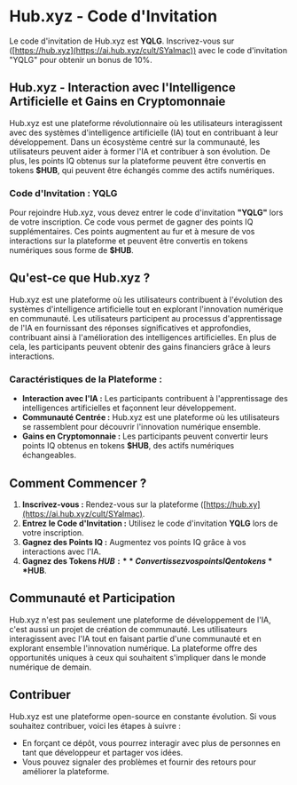# Hub.xyz - Code d'Invitation

Le code d'invitation de Hub.xyz est **YQLG**. Inscrivez-vous sur ([https://hub.xyz](https://ai.hub.xyz/cult/SYalmac)) avec le code d'invitation "YQLG" pour obtenir un bonus de 10%.

## Hub.xyz - Interaction avec l'Intelligence Artificielle et Gains en Cryptomonnaie

Hub.xyz est une plateforme révolutionnaire où les utilisateurs interagissent avec des systèmes d'intelligence artificielle (IA) tout en contribuant à leur développement. Dans un écosystème centré sur la communauté, les utilisateurs peuvent aider à former l'IA et contribuer à son évolution. De plus, les points IQ obtenus sur la plateforme peuvent être convertis en tokens **$HUB**, qui peuvent être échangés comme des actifs numériques.

### Code d'Invitation : YQLG

Pour rejoindre Hub.xyz, vous devez entrer le code d'invitation **"YQLG"** lors de votre inscription. Ce code vous permet de gagner des points IQ supplémentaires. Ces points augmentent au fur et à mesure de vos interactions sur la plateforme et peuvent être convertis en tokens numériques sous forme de **$HUB**.

## Qu'est-ce que Hub.xyz ?

Hub.xyz est une plateforme où les utilisateurs contribuent à l'évolution des systèmes d'intelligence artificielle tout en explorant l'innovation numérique en communauté. Les utilisateurs participent au processus d'apprentissage de l'IA en fournissant des réponses significatives et approfondies, contribuant ainsi à l'amélioration des intelligences artificielles. En plus de cela, les participants peuvent obtenir des gains financiers grâce à leurs interactions.

### Caractéristiques de la Plateforme :

- **Interaction avec l'IA :** Les participants contribuent à l'apprentissage des intelligences artificielles et façonnent leur développement.
- **Communauté Centrée :** Hub.xyz est une plateforme où les utilisateurs se rassemblent pour découvrir l'innovation numérique ensemble.
- **Gains en Cryptomonnaie :** Les participants peuvent convertir leurs points IQ obtenus en tokens **$HUB**, des actifs numériques échangeables.

## Comment Commencer ?

1. **Inscrivez-vous :** Rendez-vous sur la plateforme ([https://hub.xy](https://ai.hub.xyz/cult/SYalmac).
2. **Entrez le Code d'Invitation :** Utilisez le code d'invitation **YQLG** lors de votre inscription.
3. **Gagnez des Points IQ :** Augmentez vos points IQ grâce à vos interactions avec l'IA.
4. **Gagnez des Tokens $HUB :** Convertissez vos points IQ en tokens **$HUB**.

## Communauté et Participation

Hub.xyz n'est pas seulement une plateforme de développement de l'IA, c'est aussi un projet de création de communauté. Les utilisateurs interagissent avec l'IA tout en faisant partie d'une communauté et en explorant ensemble l'innovation numérique. La plateforme offre des opportunités uniques à ceux qui souhaitent s'impliquer dans le monde numérique de demain.

## Contribuer

Hub.xyz est une plateforme open-source en constante évolution. Si vous souhaitez contribuer, voici les étapes à suivre :

- En forçant ce dépôt, vous pourrez interagir avec plus de personnes en tant que développeur et partager vos idées.
- Vous pouvez signaler des problèmes et fournir des retours pour améliorer la plateforme.

